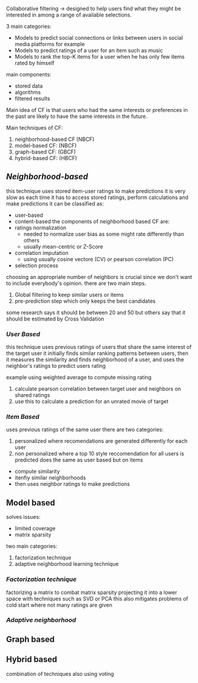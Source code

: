 Collaborative filtering -> designed to help users find what they might be interested in among a range of available selections.

3 main categories:
- Models to predict social connections or links between users in social media platforms for example
- Models to predict ratings of a user for an item such as music 
- Models to rank the top-K items for a user when he has only few items rated by himself

main components: 
- stored data
- algorithms
- filtered results


Main idea of CF is that users who had the same interests or preferences in the past are likely to have the same interests in the future.

Main techniques of CF:
 1. neighborhood-based CF (NBCF)
 2. model-based CF: (NBCF)
 3. graph-based CF: (GBCF)
 4. hybrid-based CF: (HBCF)



## *Neighborhood-based*
this technique uses stored item-user ratings to make predictions
it is very slow as each time it has to access stored ratings, perform calculations and make predictions
it can be classified as:
- user-based
- content-based
the components of neighborhood based CF are:
- ratings normalization
	- needed to normalize user bias as some might rate differently than others
	- usually mean-centric or Z-Score
- correlation imputation
	- using usually cosine vectore (CV) or pearson correlation (PC)
- selection process


choosing an appropriate number of neighbors is crucial since we don't want to include everybody's opinion. there are two main steps.
1. Global filtering to keep similar users or items
2. pre-prediction step which only keeps the best candidates

some research says it should be between 20 and 50 but others say that it should be estimated by Cross Validation



### *User Based*
this technique uses previous ratings of users that share the same interest of the target user
it initially finds similar ranking patterns between users, then it measures the similarity and finds neighborhood of a user, and uses the neighbor's ratings to predict users rating

example using weighted average to compute missing rating 
1. calculate pearson correlation between target user and neighbors on shared ratings
2. use this to calculate a prediction for an unrated movie of target


### *Item Based*
uses previous ratings of the same user 
there are two categories:
1. personalized where recomendations are generated differently for each user
2. non personalized where a top 10 style reccomendation for all users is predicted
does the same as user based but on items 

- compute similarity
- itenfiy similar neighborhoods
- then uses neighbor ratings to make predictions




## Model based
solves issues:
- limited coverage
- matrix sparsity

two main categories:
1. factorization technique
2. adaptive neighborhood learning technique

### *Factorization technique*

factorizing a matrix to combat matrix sparsity projecting it into a lower space with techniques such as SVD or PCA
this also mitigates problems of cold start where not many ratings are given 

### *Adaptive neighborhood*

## Graph based

## Hybrid based
combination of techniques also using voting 